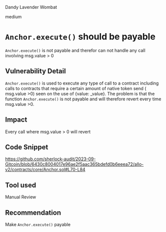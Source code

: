 Dandy Lavender Wombat

medium

# `Anchor.execute()` should be payable

`Anchor.execute()` is not payable and therefor can not handle any call involving msg.value > 0



## Vulnerability Detail

`Anchor.execute()` is used to execute any type of call to a contract including calls to contracts that require a certain amount of native token send ( msg.value >0) seen on the use of {value: _value}.
The problem is that the function `Anchor.execute()` is not payable and will therefore revert every time msg.value >0.



## Impact

Every call where msg.value > 0 will revert

## Code Snippet

https://github.com/sherlock-audit/2023-09-Gitcoin/blob/6430c8004017e96ae2f5aac365bdefd0b6eeea72/allo-v2/contracts/core/Anchor.sol#L70-L84

## Tool used

Manual Review

## Recommendation

Make `Anchor.execute()` payable